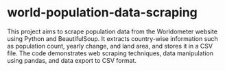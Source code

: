 # world-population-data-scraping
This project aims to scrape population data from the Worldometer website using Python and BeautifulSoup. It extracts country-wise information such as population count, yearly change, and land area, and stores it in a CSV file. The code demonstrates web scraping techniques, data manipulation using pandas, and data export to CSV format. 

